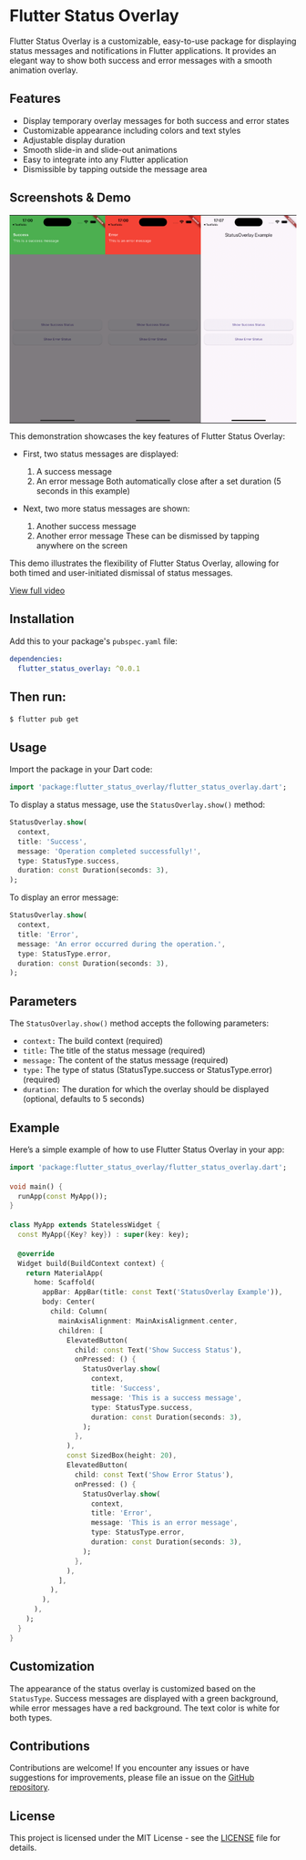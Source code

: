 # Flutter Status Overlay

Flutter Status Overlay is a customizable, easy-to-use package for displaying status messages and notifications in Flutter applications. It provides an elegant way to show both success and error messages with a smooth animation overlay.

## Features

- Display temporary overlay messages for both success and error states
- Customizable appearance including colors and text styles
- Adjustable display duration
- Smooth slide-in and slide-out animations
- Easy to integrate into any Flutter application
- Dismissible by tapping outside the message area

## Screenshots & Demo
<table style="border-collapse: collapse; border: none;">
  <tr style="border: none;">
    <td style="border: none; padding: 0;">
      <img src="https://raw.githubusercontent.com/larivasi/flutter_status_overlay/main/screenshots/screenshot1.png" style="max-height: 400px; width: auto; display: block;">
    </td>
    <td style="border: none; padding: 0;">
      <img src="https://raw.githubusercontent.com/larivasi/flutter_status_overlay/main/screenshots/screenshot2.png" style="max-height: 400px; width: auto; display: block;">
    </td>
    <td style="border: none; padding: 0;">
      <img src="https://raw.githubusercontent.com/larivasi/flutter_status_overlay/main/screenshots/demo.gif" style="max-height: 400px; width: auto; display: block;" alt="Flutter Status Overlay Demo">
    </td>
  </tr>
</table>

This demonstration showcases the key features of Flutter Status Overlay:

- First, two status messages are displayed:
    1. A success message
    2. An error message
       Both automatically close after a set duration (5 seconds in this example)

- Next, two more status messages are shown:
    1. Another success message
    2. Another error message
       These can be dismissed by tapping anywhere on the screen

This demo illustrates the flexibility of Flutter Status Overlay, allowing for both timed and user-initiated dismissal of status messages.

[View full video](https://github.com/larivasi/flutter_status_overlay/raw/main/screenshots/demo.mp4)

## Installation

Add this to your package's `pubspec.yaml` file:

```yaml
dependencies:
  flutter_status_overlay: ^0.0.1
  ```
## Then run:
`$ flutter pub get`

## Usage

Import the package in your Dart code:

```dart
import 'package:flutter_status_overlay/flutter_status_overlay.dart';
```

To display a status message, use the `StatusOverlay.show()` method:

```dart
StatusOverlay.show(
  context,
  title: 'Success',
  message: 'Operation completed successfully!',
  type: StatusType.success,
  duration: const Duration(seconds: 3),
);

```

To display an error message:

```dart
StatusOverlay.show(
  context,
  title: 'Error',
  message: 'An error occurred during the operation.',
  type: StatusType.error,
  duration: const Duration(seconds: 3),
);
```

## Parameters

The `StatusOverlay.show()` method accepts the following parameters:

- `context:` The build context (required)
- `title:` The title of the status message (required)
- `message:` The content of the status message (required)
- `type:` The type of status (StatusType.success or StatusType.error) (required)
- `duration:` The duration for which the overlay should be displayed (optional, defaults to 5 seconds)

## Example

Here’s a simple example of how to use Flutter Status Overlay in your app:

```dart
import 'package:flutter_status_overlay/flutter_status_overlay.dart';

void main() {
  runApp(const MyApp());
}

class MyApp extends StatelessWidget {
  const MyApp({Key? key}) : super(key: key);

  @override
  Widget build(BuildContext context) {
    return MaterialApp(
      home: Scaffold(
        appBar: AppBar(title: const Text('StatusOverlay Example')),
        body: Center(
          child: Column(
            mainAxisAlignment: MainAxisAlignment.center,
            children: [
              ElevatedButton(
                child: const Text('Show Success Status'),
                onPressed: () {
                  StatusOverlay.show(
                    context,
                    title: 'Success',
                    message: 'This is a success message',
                    type: StatusType.success,
                    duration: const Duration(seconds: 3),
                  );
                },
              ),
              const SizedBox(height: 20),
              ElevatedButton(
                child: const Text('Show Error Status'),
                onPressed: () {
                  StatusOverlay.show(
                    context,
                    title: 'Error',
                    message: 'This is an error message',
                    type: StatusType.error,
                    duration: const Duration(seconds: 3),
                  );
                },
              ),
            ],
          ),
        ),
      ),
    );
  }
}

```


## Customization

The appearance of the status overlay is customized based on the `StatusType`. Success messages are displayed with a green background, while error messages have a red background. The text color is white for both types.

## Contributions

Contributions are welcome! If you encounter any issues or have suggestions for improvements, please file an issue on the [GitHub repository](https://github.com/larivasi/flutter_status_overlay).

## License

This project is licensed under the MIT License - see the [LICENSE](https://github.com/larivasi/flutter_status_overlay/blob/main/LICENSE) file for details.
